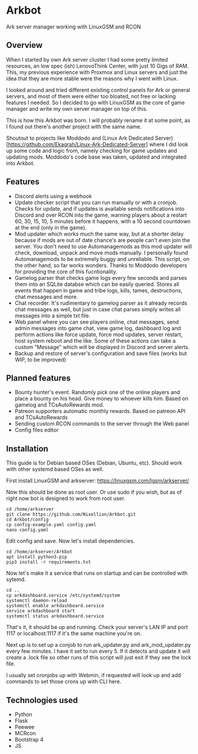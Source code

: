 # Arkbot
Ark server manager working with LinuxGSM and RCON


## Overview

When I started by own Ark server cluster I had some pretty limited resources, an low spec (ish) LenovoThink Center, with just 10 Gigs of RAM. This, my previous experience with Proxmox and Linux servers and just the idea that they are more stable were the reasons why I went with Linux.

I looked around and tried different existing control panels for Ark or general servers, and most of them were either too bloated, not free or lacking features I needed. So I decided to go with LinuxGSM as the core of game manager and write my own server manager on  top of this.

This is how this Arkbot was born. I will probably rename it at some point, as I found out there's another project with the same name.

Shoutout to projects like Moddodo and (Linux Ark Dedicated Server)[https://github.com/Ekagrah/Linux-Ark-Dedicated-Server] where I did look up some code and logic from, namely checking for game updates and updating mods. Moddodo's code base was taken, updated and integrated into Arkbot.

## Features

- Discord alerts using a webhook
- Update checker script that you can run manually or with a cronjob. Checks for update, and if updates is available sends notifications into Discord and over RCON into the game, warning players about a restart 60, 30, 15, 10, 5 minutes before it happens, with a 10 second countdown at the end (only in the game).
- Mod updater which works much the same way, but at a shorter delay because if mods are out of date chance's are people can't even join the server. You don't need to use Automanagemods as this mod updater will check, download, unpack and move mods manually. I personally found Automanagemods to be extremely buggy and unreliable. This script, on the other hand, so far works wonders. Thanks to Moddodo developers for providing the core of this fucntionality.
- Gamelog parser that checks game logs every few seconds and parses them into an SQLite databse which can be easily queried. Stores all events that happen in game and tribe logs, kills, tames, destructions, chat messages and more.
- Chat recorder. It's rudimentary to gamelog parser as it already records chat messages as well, but just in case chat parses simply writes all messages into a simple txt file.
- Web panel where you can see players online, chat messages, send admin messages into game chat, view game log, dashboard log and perform actions like force update, force mod updates, server restart, host system reboot and the like. Some of these actions can take a custom "Message" which will be displayed in Discord and server alerts.
- Backup and restore of server's configuration and save files (works but WIP, to be improved)

## Planned features

- Bounty hunter's event. Randomly pick one of the online players and place a bounty on his head. Give money to whoever kills him. Based on gamelog and TCsAutoRewards mod.
- Patreon supporters automatic monthly rewards. Based on patreon API and TCsAutoRewards
- Sending custom RCON commands to the server through the Web panel
- Config files editor

## Installation
This guide is for Debian based OSes (Debian, Ubuntu, etc). Should work with other systemd based OSes as well.

First install LinuxGSM and arkserver: https://linuxgsm.com/lgsm/arkserver/

Now this should be done as root user. Or use sudo if you wish, but as of right now bot is designed to work from root user.

```
cd /home/arkserver
git clone https://github.com/Nixellion/Arkbot.git
cd Arkbot/config
cp config-example.yaml config.yaml
nano config.yaml
```

Edit config and save.
Now let's install dependencies.

```
cd /home/arkserver/Arkbot
apt install python3-pip
pip3 install -r requirements.txt
```

Now let's make it a service that runs on startup and can be controlled with sytemd.

```
cd .. 
cp arkdashboard.service /etc/systemd/system
systemctl daemon-reload
systemctl enable arkdashboard.service
service arkdashboard start
systemctl status arkdashboard.service
```

That's it, it should be up and running. Check your server's LAN IP and port 1117 or localhost:1117 if it's the same machine you're on.

Next up is to set up a conjob to run ark_updater.py and ark_mod_updater.py every few minutes. I have it set to run every 5. If it detects and update it will create a .lock file so other runs of this script will just exit if they see the lock file.

I usually set cronjobs up with Webmin, if requested will look up and add commands to set those crons up with CLI here.

## Technologies used

- Python
- Flask
- Peewee
- MCRcon
- Bootstrap 4
- JS
